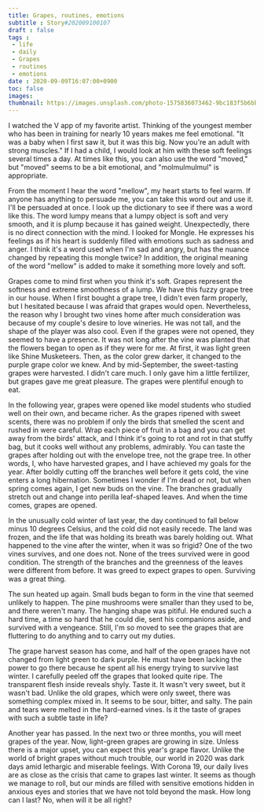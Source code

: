 ```yaml
---
title: Grapes, routines, emotions
subtitle : Story#202009100107
draft : false
tags :
 - life
 - daily
 - Grapes
 - routines
 - emotions
date : 2020-09-09T16:07:00+0900
toc: false
images: 
thumbnail: https://images.unsplash.com/photo-1575836073462-9bc183f5b6bb?ixlib=rb-1.2.1&q=80&fm=jpg&crop=entropy&cs=tinysrgb&w=1080&fit=max&ixid=eyJhcHBfaWQiOjE1NTU0OX0
---
```


I watched the V app of my favorite artist. Thinking of the youngest member who has been in training for nearly 10 years makes me feel emotional. "It was a baby when I first saw it, but it was this big. Now you're an adult with strong muscles." If I had a child, I would look at him with these soft feelings several times a day. At times like this, you can also use the word "moved," but "moved" seems to be a bit emotional, and "molmulmulmul" is appropriate.  

From the moment I hear the word "mellow", my heart starts to feel warm. If anyone has anything to persuade me, you can take this word out and use it. I'll be persuaded at once. I look up the dictionary to see if there was a word like this. The word lumpy means that a lumpy object is soft and very smooth, and it is plump because it has gained weight. Unexpectedly, there is no direct connection with the mind. I looked for Mongle. He expresses his feelings as if his heart is suddenly filled with emotions such as sadness and anger. I think it's a word used when I'm sad and angry, but has the nuance changed by repeating this mongle twice? In addition, the original meaning of the word "mellow" is added to make it something more lovely and soft.  

Grapes come to mind first when you think it's soft. Grapes represent the softness and extreme smoothness of a lump. We have this fuzzy grape tree in our house. When I first bought a grape tree, I didn't even farm properly, but I hesitated because I was afraid that grapes would open. Nevertheless, the reason why I brought two vines home after much consideration was because of my couple's desire to love wineries. He was not tall, and the shape of the player was also cool. Even if the grapes were not opened, they seemed to have a presence. It was not long after the vine was planted that the flowers began to open as if they were for me. At first, it was light green like Shine Musketeers. Then, as the color grew darker, it changed to the purple grape color we knew. And by mid-September, the sweet-tasting grapes were harvested. I didn't care much. I only gave him a little fertilizer, but grapes gave me great pleasure. The grapes were plentiful enough to eat.  

In the following year, grapes were opened like model students who studied well on their own, and became richer. As the grapes ripened with sweet scents, there was no problem if only the birds that smelled the scent and rushed in were careful. Wrap each piece of fruit in a bag and you can get away from the birds' attack, and I think it's going to rot and rot in that stuffy bag, but it cooks well without any problems, admirably. You can taste the grapes after holding out with the envelope tree, not the grape tree. In other words, I, who have harvested grapes, and I have achieved my goals for the year. After boldly cutting off the branches well before it gets cold, the vine enters a long hibernation. Sometimes I wonder if I'm dead or not, but when spring comes again, I get new buds on the vine. The branches gradually stretch out and change into perilla leaf-shaped leaves. And when the time comes, grapes are opened.  

In the unusually cold winter of last year, the day continued to fall below minus 10 degrees Celsius, and the cold did not easily recede. The land was frozen, and the life that was holding its breath was barely holding out. What happened to the vine after the winter, when it was so frigid? One of the two vines survives, and one does not. None of the trees survived were in good condition. The strength of the branches and the greenness of the leaves were different from before. It was greed to expect grapes to open. Surviving was a great thing.  

The sun heated up again. Small buds began to form in the vine that seemed unlikely to happen. The pine mushrooms were smaller than they used to be, and there weren't many. The hanging shape was pitiful. He endured such a hard time, a time so hard that he could die, sent his companions aside, and survived with a vengeance. Still, I'm so moved to see the grapes that are fluttering to do anything and to carry out my duties.  

The grape harvest season has come, and half of the open grapes have not changed from light green to dark purple. He must have been lacking the power to go there because he spent all his energy trying to survive last winter. I carefully peeled off the grapes that looked quite ripe. The transparent flesh inside reveals shyly. Taste it. It wasn't very sweet, but it wasn't bad. Unlike the old grapes, which were only sweet, there was something complex mixed in. It seems to be sour, bitter, and salty. The pain and tears were melted in the hard-earned vines. Is it the taste of grapes with such a subtle taste in life?  

Another year has passed. In the next two or three months, you will meet grapes of the year. Now, light-green grapes are growing in size. Unless there is a major upset, you can expect this year's grape flavor. Unlike the world of bright grapes without much trouble, our world in 2020 was dark days amid lethargic and miserable feelings. With Corona 19, our daily lives are as close as the crisis that came to grapes last winter. It seems as though we manage to roll, but our minds are filled with sensitive emotions hidden in anxious eyes and stories that we have not told beyond the mask. How long can I last? No, when will it be all right?  



